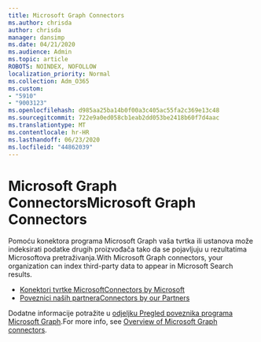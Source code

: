 ```yaml
---
title: Microsoft Graph Connectors
ms.author: chrisda
author: chrisda
manager: dansimp
ms.date: 04/21/2020
ms.audience: Admin
ms.topic: article
ROBOTS: NOINDEX, NOFOLLOW
localization_priority: Normal
ms.collection: Adm_O365
ms.custom:
- "5910"
- "9003123"
ms.openlocfilehash: d985aa25ba14b0f00a3c405ac55fa2c369e13c48
ms.sourcegitcommit: 722e9a0ed058cb1eab2dd053be2418b60f7d4aac
ms.translationtype: MT
ms.contentlocale: hr-HR
ms.lasthandoff: 06/23/2020
ms.locfileid: "44862039"
---
```

# <a name="microsoft-graph-connectors"></a><span data-ttu-id="597f6-102">Microsoft Graph Connectors</span><span class="sxs-lookup"><span data-stu-id="597f6-102">Microsoft Graph Connectors</span></span>

<span data-ttu-id="597f6-103">Pomoću konektora programa Microsoft Graph vaša tvrtka ili ustanova može indeksirati podatke drugih proizvođača tako da se pojavljuju u rezultatima Microsoftova pretraživanja.</span><span class="sxs-lookup"><span data-stu-id="597f6-103">With Microsoft Graph connectors, your organization can index third-party data to appear in Microsoft Search results.</span></span>

- [<span data-ttu-id="597f6-104">Konektori tvrtke Microsoft</span><span class="sxs-lookup"><span data-stu-id="597f6-104">Connectors by Microsoft</span></span>](https://docs.microsoft.com/microsoftsearch/connectors-gallery#Microsoft)
- [<span data-ttu-id="597f6-105">Poveznici naših partnera</span><span class="sxs-lookup"><span data-stu-id="597f6-105">Connectors by our Partners</span></span>](https://docs.microsoft.com/microsoftsearch/connectors-gallery#Partners)

<span data-ttu-id="597f6-106">Dodatne informacije potražite u [odjeljku Pregled poveznika programa Microsoft Graph](https://docs.microsoft.com/microsoftsearch/connectors-overview).</span><span class="sxs-lookup"><span data-stu-id="597f6-106">For more info, see  [Overview of Microsoft Graph connectors](https://docs.microsoft.com/microsoftsearch/connectors-overview).</span></span>

